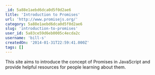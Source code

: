 ```yaml
---
_id: 5a88e1aebd6dca0d5f0d2ae6
title: 'Introduction to Promises'
url: 'http://www.promisejs.org/'
category: 5a88e1aebd6dca0d5f0d2ae6
slug: 'introduction-to-promises'
user_id: 5a83ce59d6eb0005c4ecda2c
username: 'bill-s'
createdOn: '2014-01-31T22:59:41.000Z'
tags: []
---
```


This site aims to introduce the concept of Promises in JavaScript and provide helpful resources for people learning about them.
